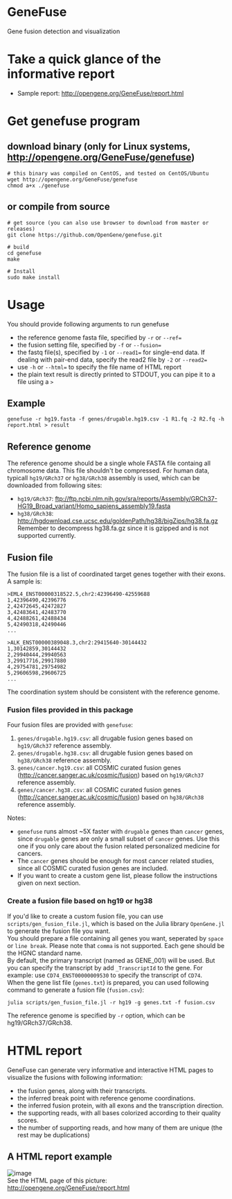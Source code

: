 # GeneFuse
Gene fusion detection and visualization

# Take a quick glance of the informative report
* Sample report: http://opengene.org/GeneFuse/report.html

# Get genefuse program
## download binary (only for Linux systems, http://opengene.org/GeneFuse/genefuse)
```shell
# this binary was compiled on CentOS, and tested on CentOS/Ubuntu
wget http://opengene.org/GeneFuse/genefuse
chmod a+x ./genefuse
```
## or compile from source
```shell
# get source (you can also use browser to download from master or releases)
git clone https://github.com/OpenGene/genefuse.git

# build
cd genefuse
make

# Install
sudo make install
```

# Usage
You should provide following arguments to run genefuse
* the reference genome fasta file, specified by `-r` or `--ref=`
* the fusion setting file, specified by `-f` or `--fusion=`
* the fastq file(s), specified by `-1` or `--read1=` for single-end data. If dealing with pair-end data, specify the read2 file by `-2` or `--read2=`
* use `-h` or `--html=` to specify the file name of HTML report
* the plain text result is directly printed to STDOUT, you can pipe it to a file using a `>`

## Example
```shell
genefuse -r hg19.fasta -f genes/drugable.hg19.csv -1 R1.fq -2 R2.fq -h report.html > result
```

## Reference genome
The reference genome should be a single whole FASTA file containg all chromosome data. This file shouldn't be compressed. For human data, typicall `hg19/GRch37` or `hg38/GRch38` assembly is used, which can be downloaded from following sites:
* `hg19/GRch37`: ftp://ftp.ncbi.nlm.nih.gov/sra/reports/Assembly/GRCh37-HG19_Broad_variant/Homo_sapiens_assembly19.fasta
* `hg38/GRch38`: http://hgdownload.cse.ucsc.edu/goldenPath/hg38/bigZips/hg38.fa.gz  Remember to decompress hg38.fa.gz since it is gzipped and is not supported currently.

## Fusion file
The fusion file is a list of coordinated target genes together with their exons. A sample is:
```CSV
>EML4_ENST00000318522.5,chr2:42396490-42559688
1,42396490,42396776
2,42472645,42472827
3,42483641,42483770
4,42488261,42488434
5,42490318,42490446
...

>ALK_ENST00000389048.3,chr2:29415640-30144432
1,30142859,30144432
2,29940444,29940563
3,29917716,29917880
4,29754781,29754982
5,29606598,29606725
...
```
The coordination system should be consistent with the reference genome.  
### Fusion files provided in this package
Four fusion files are provided with `genefuse`:
1. `genes/drugable.hg19.csv`: all drugable fusion genes based on `hg19/GRch37` reference assembly.
2. `genes/drugable.hg38.csv`: all drugable fusion genes based on `hg38/GRch38` reference assembly.
3. `genes/cancer.hg19.csv`: all COSMIC curated fusion genes (http://cancer.sanger.ac.uk/cosmic/fusion) based on `hg19/GRch37` reference assembly.
4. `genes/cancer.hg38.csv`: all COSMIC curated fusion genes (http://cancer.sanger.ac.uk/cosmic/fusion) based on `hg38/GRch38` reference assembly.

Notes:
* `genefuse` runs almost ~5X faster with `drugable` genes than `cancer` genes, since `drugable` genes are only a small subset of `cancer` genes. Use this one if you only care about the fusion related personalized medicine for cancers.
* The `cancer` genes should be enough for most cancer related studies, since all COSMIC curated fusion genes are included.
* If you want to create a custom gene list, please follow the instructions given on next section.
### Create a fusion file based on hg19 or hg38
If you'd like to create a custom fusion file, you can use `scripts/gen_fusion_file.jl`, which is based on the Julia library `OpenGene.jl` to generate the fusion file you want.   
You should prepare a file containing all genes you want, seperated by `space` or `line break`. Please note that `comma` is not supported. Each gene should be the HGNC standard name.  
By default, the primary transcript (named as GENE_001) will be used. But you can specify the transcript by add `_TranscriptId` to the gene. For example: use `CD74_ENST00000009530` to specify the transcript of `CD74`.   
When the gene list file (`genes.txt`) is prepared, you can used following command to generate a fusion file (`fusion.csv`):
```shell
julia scripts/gen_fusion_file.jl -r hg19 -g genes.txt -f fusion.csv
```
The reference genome is specified by `-r` option, which can be hg19/GRch37/GRch38.

# HTML report
GeneFuse can generate very informative and interactive HTML pages to visualize the fusions with following information:
* the fusion genes, along with their transcripts.
* the inferred break point with reference genome coordinations.
* the inferred fusion protein, with all exons and the transcription direction.
* the supporting reads, with all bases colorized according to their quality scores.
* the number of supporting reads, and how many of them are unique (the rest may be duplications)
## A HTML report example
![image](http://www.opengene.org/GeneFuse/eml4alk.png)  
See the HTML page of this picture: http://opengene.org/GeneFuse/report.html
